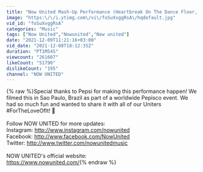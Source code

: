 ```yaml
---
title: "Now United Mash-Up Performance (Heartbreak On The Dance Floor, One Love, Jump)"
image: "https:\/\/i.ytimg.com\/vi\/foSuXvggRsA\/hqdefault.jpg"
vid_id: "foSuXvggRsA"
categories: "Music"
tags: ["Now United","Nowunited","New united"]
date: "2021-12-09T11:21:16+03:00"
vid_date: "2021-12-08T18:12:35Z"
duration: "PT1M54S"
viewcount: "261607"
likeCount: "51790"
dislikeCount: "195"
channel: "NOW UNITED"
---
```

{% raw %}Special thanks to Pepsi for making this performance happen! We filmed this in Sao Paulo, Brazil as part of a worldwide Pepisco event. We had so much fun and wanted to share it with all of our Uniters #ForTheLoveOfIt! 💙<br /><br />Follow NOW UNITED for more updates:<br />Instagram: <a rel="nofollow" target="blank" href="http://www.instagram.com/nowunited​​​​">http://www.instagram.com/nowunited​​​​</a><br />Facebook: <a rel="nofollow" target="blank" href="http://www.facebook.com/NowUnited​​​​">http://www.facebook.com/NowUnited​​​​</a><br />Twitter: <a rel="nofollow" target="blank" href="http://www.twitter.com/nowunitedmusic">http://www.twitter.com/nowunitedmusic</a><br /><br />NOW UNITED's official website:<br /><a rel="nofollow" target="blank" href="https://www.nowunited.com/">https://www.nowunited.com/</a>{% endraw %}
